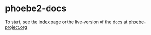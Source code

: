 # phoebe2-docs

To start, see the [index page](index.md) or the live-version of the docs at [phoebe-project.org](http://phoebe-project.org)
